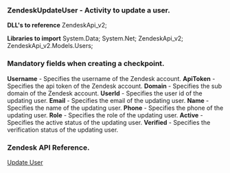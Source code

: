 ﻿
### ZendeskUpdateUser - Activity to update a user.

**DLL's to reference**
ZendeskApi_v2;

**Libraries to import**
System.Data;
System.Net;
ZendeskApi_v2;
ZendeskApi_v2.Models.Users;

### Mandatory fields when creating a checkpoint.
**Username** - Specifies the username of the Zendesk account.
**ApiToken** - Specifies the api token of the Zendesk account.
**Domain** - Specifies the sub domain of the Zendesk account.
**UserId** - Specifies the user id of the updating user.
**Email** - Specifies the email of the updating user.
**Name** - Specifies the name of the updating user.
**Phone** - Specifies the phone of the updating user.
**Role** - Specifies the role of the updating user.
**Active** - Specifies the active status of the updating user.
**Verified** - Specifies the verification status of the updating user.

### Zendesk API Reference.

[Update User](https://developer.zendesk.com/rest_api/docs/support/users#update-user)